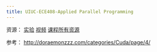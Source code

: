 ```yaml
---
title: UIUC-ECE408-Applied Parallel Programming
---
```

资源：
[实验](https://github.com/aschuh703/ECE408/tree/Fall-22)
[视频](https://www.youtube.com/watch?v=matKyBaScwg&list=PL6RdenZrxrw-UKfRL5smPfFFpeqwN3Dsz)
[课程所有资源](https://github.com/Doraemonzzz/UIUV-ECE-408-Learning-materials?tab=readme-ov-file)

参考：
http://doraemonzzz.com/categories/Cuda/page/4/

